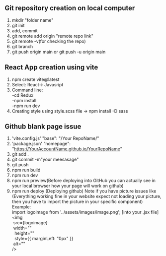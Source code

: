 
## Git repository creation on local computer 
1. mkdir "folder name" <br>
2. git init <br>
3. add, commit<br>
4. git remote add origin "remote repo link"<br>
5. git remote -v(for checking the repo)<br>
6. git branch<br>
7. git push origin main or git push -u origin main
   
## React App creation using vite
1. npm create  vite@latest
2. Select: React-> Javasript
3. Command line:<br>-cd Redux
  <br>-npm install
  <br>-npm run dev <br>
4.  Creating style using style.scss file -> npm install -D sass
## Github blank page issue
1.  'vite.config.js' "base": "/Your RepoName/"
2.  'package.json' "homepage": "https://YourAccountName.github.io/YourRepoName"
3.  git add .
4.  git commit -m"your meesasage"
5.  git push
6.  npm run build
7.  npm run dev
8.  npm run preview(Before deploying into GitHub you can actually see in your local browser how your page will work on github)
9.  npm run deploy (Deploying github)
Note if you have picture issues like (Everything working fine in your website expect not loading your picture, then you have to import the picture in your specific component) <br>
    Example:
 <br>import logoimage from '../assets/images/image.png'; [into your .jsx file]
 <br><img
                 <br>&nbsp;src={logoimage}
                 <br>&nbsp;width=""
                 <br>&nbsp; height=""
                 <br>&nbsp; style={{ marginLeft: "0px" }}
                 <br>&nbsp;alt=""
 <br> />

